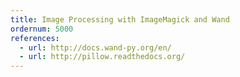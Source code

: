 ```yaml
---
title: Image Processing with ImageMagick and Wand
ordernum: 5000
references:
  - url: http://docs.wand-py.org/en/
  - url: http://pillow.readthedocs.org/
---
```

